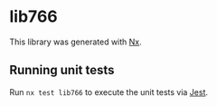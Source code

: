# lib766

This library was generated with [Nx](https://nx.dev).

## Running unit tests

Run `nx test lib766` to execute the unit tests via [Jest](https://jestjs.io).
